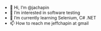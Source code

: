 - 👋 Hi, I’m @jachapin
- 👀 I’m interested in software testing
- 🌱 I’m currently learning Selenium, C# .NET
- 📫 How to reach me jeffchapin at gmail

<!---
jachapin/jachapin is a ✨ special ✨ repository because its `README.md` (this file) appears on your GitHub profile.
You can click the Preview link to take a look at your changes.
--->
